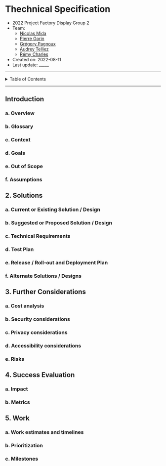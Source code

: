 # Thechnical Specification

- 2022 Project Factory Display Group 2
- Team:
    - [Nicolas Mida]()
    - [Pierre Gorin]()
    - [Grégory Pagnoux]()
    - [Audrey Telliez]()
    - [Rémy Charles]()
- Created on: 2022-08-11
- Last update: _____
  
___

<details><summary>Table of Contents</summary>

</details>

___


## Introduction

### a. Overview

### b. Glossary

### c. Context

### d. Goals

### e. Out of Scope

### f. Assumptions

## 2. Solutions

### a. Current or Existing Solution / Design

### b. Suggested or Proposed Solution / Design

### c. Technical Requirements

### d. Test Plan

### e. Release / Roll-out and Deployment Plan

### f. Alternate Solutions / Designs

## 3. Further Considerations

### a. Cost analysis

### b. Security considerations

### c. Privacy considerations

### d. Accessibility considerations

### e. Risks

## 4. Success Evaluation

### a. Impact

### b. Metrics

## 5. Work

### a. Work estimates and timelines

### b. Prioritization

### c. Milestones
